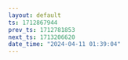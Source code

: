 ```yaml
---
layout: default
ts: 1712867944
prev_ts: 1712781853
next_ts: 1713206620
date_time: "2024-04-11 01:39:04"
---
```

